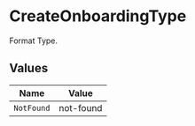 # CreateOnboardingType

Format Type.


## Values

| Name       | Value      |
| ---------- | ---------- |
| `NotFound` | not-found  |